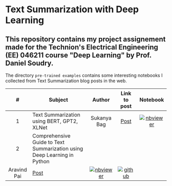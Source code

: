 # Text Summarization with Deep Learning

This repository contains my project assignement made for the Technion's Electrical Engineering (EE) 046211 course "Deep Learning" by Prof. Daniel Soudry.
---

The directory `pre-trained examples` contains some interesting notebooks I collected from Text Summarization blog posts in the web. 

| #    | Subject                                        | Author            | Link to post     | Notebook              |
|:----:|------------------------------------------------|:-----------------:|:----------------:|:---------------------:|
| 1    | Text Summarization using BERT, GPT2, XLNet     | Sukanya Bag       | [Post](https://medium.com/analytics-vidhya/text-summarization-using-bert-gpt2-xlnet-5ee80608e961)    | [![nbviewer](https://raw.githubusercontent.com/jupyter/design/master/logos/Badges/nbviewer_badge.svg)](https://nbviewer.jupyter.org/github/RoyElkabetz/Text-Summarization-with-Deep-Learning/blob/main/pre-trained%20examples/Text_Summarization_using_BERT%2C_GPT2%2CXLNET.ipynb)
| 2    | Comprehensive Guide to Text Summarization using Deep Learning in Python     | 
Aravind Pai       | [Post](https://www.analyticsvidhya.com/blog/2019/06/comprehensive-guide-text-summarization-using-deep-learning-python/)    | [![nbviewer](https://raw.githubusercontent.com/jupyter/design/master/logos/Badges/nbviewer_badge.svg)](https://nbviewer.jupyter.org/github/aravindpai/How-to-build-own-text-summarizer-using-deep-learning/blob/master/How_to_build_own_text_summarizer_using_deep_learning.ipynb)| [![github]()](https://github.com/aravindpai/How-to-build-own-text-summarizer-using-deep-learning/blob/master/How_to_build_own_text_summarizer_using_deep_learning.ipynb)

 

 
